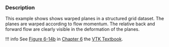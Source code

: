 ### Description
This example shows shows warped planes in a structured grid dataset. The planes are warped according to flow
momentum. The relative back and forward flow are clearly visible in the deformation of the planes.

!!! info
    See [Figure 6-14b](/VTKBook/06Chapter6/#Figure%206-14b) in [Chapter 6](/VTKBook/06Chapter6) the [VTK Textbook](/VTKBook/01Chapter1).
